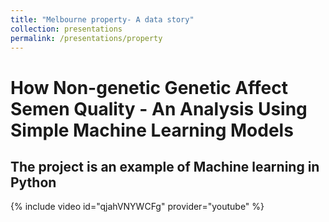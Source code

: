 ```yaml
---
title: "Melbourne property- A data story"
collection: presentations
permalink: /presentations/property
---
```


# How Non-genetic Genetic Affect Semen Quality - An Analysis Using Simple Machine Learning Models
## The project is an example of Machine learning in Python
{% include video id="qjahVNYWCFg" provider="youtube" %}
